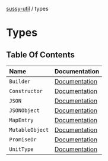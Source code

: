 [sussy-util](../README.md) / types

# Types

## Table Of Contents

| Name | Documentation |
| :------ | :------ |
| `Builder` | [Documentation](Builder.md) |
| `Constructor` | [Documentation](Constructor.md) |
| `JSON`| [Documentation](JSON.md) |
| `JSONObject`| [Documentation](JSONObject.md) |
| `MapEntry`| [Documentation](MapEntry.md) |
| `MutableObject`| [Documentation](MutableObject.md) |
| `PromiseOr`| [Documentation](PromiseOr.md) |
| `UnitType`| [Documentation](UnitType.md) |
